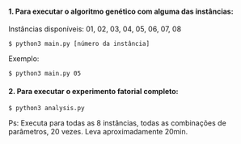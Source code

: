 #### 1. Para executar o algoritmo genético com alguma das instâncias:
Instâncias disponíveis: 01, 02, 03, 04, 05, 06, 07, 08
```
$ python3 main.py [número da instância]
```
Exemplo: 
```
$ python3 main.py 05
```


#### 2. Para executar o experimento fatorial completo:
```
$ python3 analysis.py
```
Ps: Executa para todas as 8 instâncias, todas as combinações de parâmetros, 20 vezes. Leva aproximadamente 20min.
